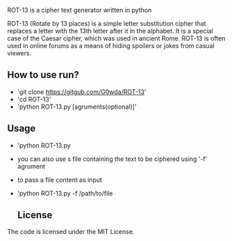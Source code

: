 ROT-13 is a cipher text generator written in python 

ROT-13 (Rotate by 13 places) is a simple letter substitution cipher that replaces a letter with the 13th letter after it in the alphabet. It is a special case of the Caesar cipher, which was used in ancient Rome. ROT-13 is often used in online forums as a means of hiding spoilers or jokes from casual viewers.

## How to use run?
* 'git clone https://gitgub.com/G0wda/ROT-13'
* 'cd ROT-13'
* 'python ROT-13.py [agruments(optional)]'

## Usage
* 'python ROT-13.py
* you can also use s file containing the text to be ciphered using '-f' agrument
* to pass a file content as input
* 'python ROT-13.py -f /path/to/file

  ## License
The code is licensed under the MIT License.
